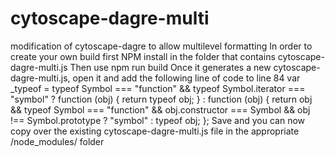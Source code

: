 # cytoscape-dagre-multi

modification of cytoscape-dagre to allow multilevel formatting
In order to create your own build first NPM install in the folder that contains cytoscape-dagre-multi.js
Then use npm run build
Once it generates a new cytoscape-dagre-multi.js, open it and add the following line of code to line 84
var _typeof = typeof Symbol === "function" && typeof Symbol.iterator === "symbol" ? function (obj) { return typeof obj; } : function (obj) { return obj && typeof Symbol === "function" && obj.constructor === Symbol && obj !== Symbol.prototype ? "symbol" : typeof obj; };
Save and you can now copy over the existing cytoscape-dagre-multi.js file in the appropriate /node_modules/ folder
